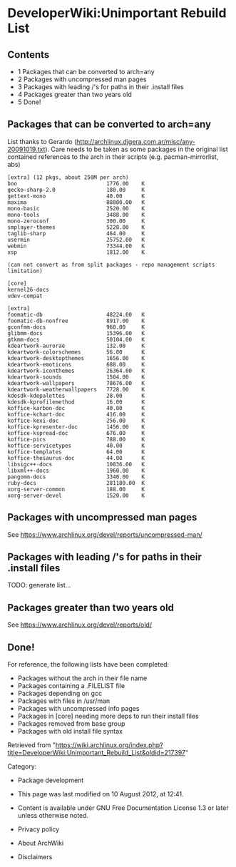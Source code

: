 DeveloperWiki:Unimportant Rebuild List
======================================

  

Contents
--------

-   1 Packages that can be converted to arch=any
-   2 Packages with uncompressed man pages
-   3 Packages with leading /'s for paths in their .install files
-   4 Packages greater than two years old
-   5 Done!

Packages that can be converted to arch=any
------------------------------------------

List thanks to Gerardo
(http://archlinux.djgera.com.ar/misc/any-20091019.txt). Care needs to be
taken as some packages in the original list contained references to the
arch in their scripts (e.g. pacman-mirrorlist, abs)

    [extra] (12 pkgs, about 250M per arch)
    boo                            1776.00    K
    gecko-sharp-2.0                180.00     K
    gettext-mono                   40.00      K
    maxima                         88800.00   K
    mono-basic                     2520.00    K
    mono-tools                     3488.00    K
    mono-zeroconf                  300.00     K
    smplayer-themes                5228.00    K
    taglib-sharp                   464.00     K
    usermin                        25752.00   K
    webmin                         73344.00   K
    xsp                            1812.00    K

    (can not convert as from split packages - repo management scripts limitation)

    [core]
    kernel26-docs
    udev-compat

    [extra]
    foomatic-db                    48224.00   K
    foomatic-db-nonfree            8917.00    K
    gconfmm-docs                   960.00     K
    glibmm-docs                    15396.00   K
    gtkmm-docs                     50104.00   K
    kdeartwork-aurorae             132.00     K
    kdeartwork-colorschemes        56.00      K
    kdeartwork-desktopthemes       1656.00    K
    kdeartwork-emoticons           688.00     K
    kdeartwork-iconthemes          26364.00   K
    kdeartwork-sounds              1504.00    K
    kdeartwork-wallpapers          78676.00   K
    kdeartwork-weatherwallpapers   7728.00    K
    kdesdk-kdepalettes             28.00      K
    kdesdk-kprofilemethod          16.00      K
    koffice-karbon-doc             40.00      K
    koffice-kchart-doc             416.00     K
    koffice-kexi-doc               256.00     K
    koffice-kpresenter-doc         1456.00    K
    koffice-kspread-doc            676.00     K
    koffice-pics                   788.00     K
    koffice-servicetypes           40.00      K
    koffice-templates              64.00      K
    koffice-thesaurus-doc          44.00      K
    libsigc++-docs                 10836.00   K
    libxml++-docs                  1960.00    K
    pangomm-docs                   3340.00    K
    ruby-docs                      281180.00  K
    xorg-server-common             188.00     K
    xorg-server-devel              1520.00    K

Packages with uncompressed man pages
------------------------------------

See https://www.archlinux.org/devel/reports/uncompressed-man/

Packages with leading /'s for paths in their .install files
-----------------------------------------------------------

TODO: generate list...

Packages greater than two years old
-----------------------------------

See https://www.archlinux.org/devel/reports/old/

Done!
-----

For reference, the following lists have been completed:

-   Packages without the arch in their file name
-   Packages containing a .FILELIST file
-   Packages depending on gcc
-   Packages with files in /usr/man
-   Packages with uncompressed info pages
-   Packages in [core] needing more deps to run their install files
-   Packages removed from base group
-   Packages with old install file syntax

Retrieved from
"https://wiki.archlinux.org/index.php?title=DeveloperWiki:Unimportant_Rebuild_List&oldid=217397"

Category:

-   Package development

-   This page was last modified on 10 August 2012, at 12:41.
-   Content is available under GNU Free Documentation License 1.3 or
    later unless otherwise noted.
-   Privacy policy
-   About ArchWiki
-   Disclaimers
